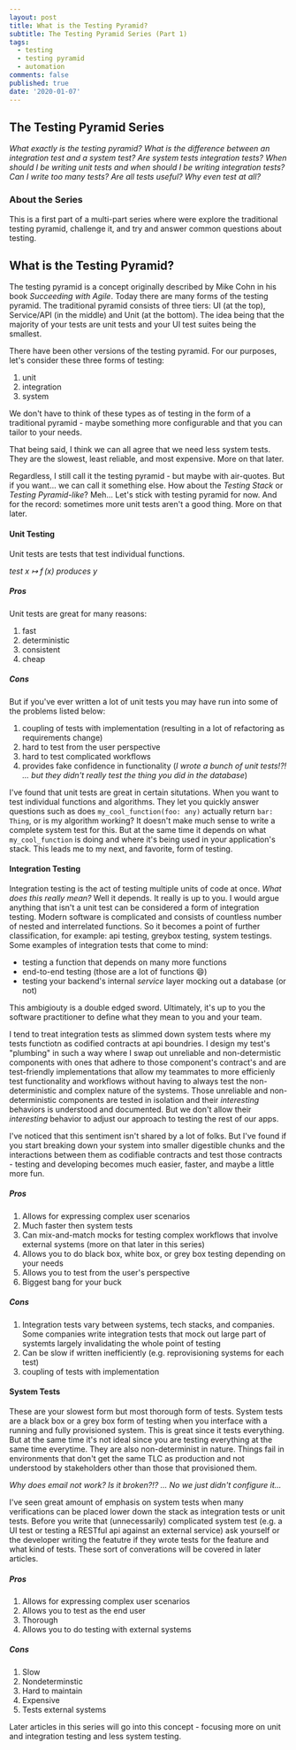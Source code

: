 ```yaml
---
layout: post
title: What is the Testing Pyramid?
subtitle: The Testing Pyramid Series (Part 1)
tags:
  - testing
  - testing pyramid
  - automation
comments: false
published: true
date: '2020-01-07'
---
```


## The Testing Pyramid Series
_What exactly is the testing pyramid? What is the difference between an integration test and a system test? Are system tests integration tests? When should I be writing unit tests and when should I be writing integration tests? Can I write too many tests? Are all tests useful? Why even test at all?_ 

### About the Series

This is a first part of a multi-part series where were explore the traditional testing pyramid, challenge it, and try and answer common questions about testing. 

## What is the Testing Pyramid?

The testing pyramid is a concept originally described by Mike Cohn in his book _Succeeding with Agile_. Today there are many forms of the testing pyramid. The traditional pyramid consists of three tiers: UI (at the top), Service/API (in the middle) and Unit (at the bottom). The idea being that the majority of your tests are unit tests and your UI test suites being the smallest. 

There have been other versions of the testing pyramid. For our purposes, let's consider these three forms of testing: 
1. unit
1. integration
1. system 

We don't have to think of these types as of testing in the form of a traditional pyramid - maybe something more configurable and that you can tailor to your needs. 

That being said, I think we can all agree that we need less system tests. They are the slowest, least reliable, and most expensive. More on that later. 

Regardless, I still call it the testing pyramid - but maybe with air-quotes. But if you want... we can call it something else. How about the _Testing Stack_ or _Testing Pyramid-like_? Meh... Let's stick with testing pyramid for now. And for the record: sometimes more unit tests aren't a good thing. More on that later.

#### Unit Testing
Unit tests are tests that test individual functions. 

_test x ↦ f (x) produces y_

##### Pros

Unit tests are great for many reasons:

1. fast
1. deterministic
1. consistent 
1. cheap

##### Cons
But if you've ever written a lot of unit tests you may have run into some of the problems listed below:

1. coupling of tests with implementation (resulting in a lot of refactoring as requirements change)
1. hard to test from the user perspective
1. hard to test complicated workflows
1. provides fake confidence in functionality (_I wrote a bunch of unit tests!?! ... but they didn't really test the thing you did in the database_)

I've found that unit tests are great in certain situtations. When you want to test individual functions and algorithms. They let you quickly answer questions such as does `my_cool_function(foo: any)` actually return `bar: Thing`, or is my algorithm working? It doesn't make much sense to write a complete system test for this. But at the same time it depends on what `my_cool_function` is doing and where it's being used in your application's stack. This leads me to my next, and favorite, form of testing.

#### Integration Testing

Integration testing is the act of testing multiple units of code at once. _What does this really mean?_ Well it depends. It really is up to you. I would argue anything that isn't a unit test can be considered a form of integration testing. Modern software is complicated and consists of countless number of nested and interrelated functions. So it becomes a point of further classification, for example: api testing, greybox testing, system testings. Some examples of integration tests that come to mind:

* testing a function that depends on many more functions
* end-to-end testing (those are a lot of functions 😄)
* testing your backend's internal _service_ layer mocking out a database (or not) 

This ambigiouty is a double edged sword. Ultimately, it's up to you the software practitioner to define what they mean to you and your team. 

I tend to treat integration tests as slimmed down system tests where my tests functiotn as codified contracts at api boundries. I design my test's "plumbing" in such a way where I swap out unreliable and non-determistic components with ones that adhere to those component's contract's and are test-friendly implementations that allow my teammates to more efficienly test functionality and workflows without having to always test the non-deterministic and complex nature of the systems. Those unreliable and non-deterministic components are tested in isolation and their _interesting_ behaviors is understood and documented. But we don't allow their _interesting_ behavior to adjust our approach to testing the rest of our apps.

I've noticed that this sentiment isn't shared by a lot of folks. But I've found if you start breaking down your system into smaller digestible chunks and the interactions between them as codifiable contracts and test those contracts - testing and developing becomes much easier, faster, and maybe a little more fun.

##### Pros
1. Allows for expressing complex user scenarios
1. Much faster then system tests
1. Can mix-and-match mocks for testing complex workflows that involve external systems (more on that later in this series)
1. Allows you to do black box, white box, or grey box testing depending on your needs
1. Allows you to test from the user's perspective
1. Biggest bang for your buck

##### Cons
1. Integration tests vary between systems, tech stacks, and companies. Some companies write integration tests that mock out large part of systemts largely invalidating the whole point of testing
1. Can be slow if written inefficiently (e.g. reprovisioning systems for each test)
1. coupling of tests with implementation

#### System Tests

These are your slowest form but most thorough form of tests. System tests are a black box or a grey box form of testing when you interface with a running and fully provisioned system. This is great since it tests everything. But at the same time it's not ideal since you are testing everything at the same time everytime. They are also non-determinist in nature. Things fail in environments that don't get the same TLC as production and not understood by stakeholders other than those that provisioned them. 

_Why does email not work? Is it broken?!? ... No we just didn't configure it..._

I've seen great amount of emphasis on system tests when many verifications can be placed lower down the stack as integration tests or unit tests. Before you write that (unnecessarily) complicated system test (e.g. a UI test or testing a RESTful api against an external service) ask yourself or the developer writing the featutre if they wrote tests for the feature and what kind of tests. These sort of converations will be covered in later articles.

##### Pros
1. Allows for expressing complex user scenarios
1. Allows you to test as the end user
1. Thorough
1. Allows you to do testing with external systems 

##### Cons
1. Slow
1. Nondeterminstic
1. Hard to maintain
1. Expensive
1. Tests external systems

Later articles in this series will go into this concept - focusing more on unit and integration testing and less system testing.
